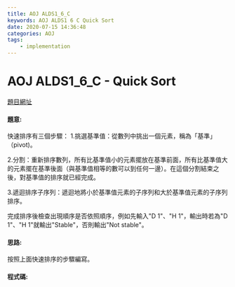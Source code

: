 ```yaml
---
title: AOJ ALDS1_6_C
keywords: AOJ ALDS1 6 C Quick Sort
date: 2020-07-15 14:36:48
categories: AOJ
tags:
    - implementation
---
```

# AOJ ALDS1_6_C - Quick Sort
[題目網址](https://onlinejudge.u-aizu.ac.jp/courses/lesson/1/ALDS1/all/ALDS1_6_C)

#### 題意:
快速排序有三個步驟：
1.挑選基準值：從數列中挑出一個元素，稱為「基準」（pivot)。

2.分割：重新排序數列，所有比基準值小的元素擺放在基準前面，所有比基準值大的元素擺在基準後面（與基準值相等的數可以到任何一邊）。在這個分割結束之後，對基準值的排序就已經完成。

3.遞迴排序子序列：遞迴地將小於基準值元素的子序列和大於基準值元素的子序列排序。

完成排序後檢查出現順序是否依照順序，例如先輸入"D 1"、"H 1"，輸出時若為"D 1"、"H 1"就輸出"Stable"，否則輸出"Not stable"。

<!-- more -->
#### 思路:
按照上面快速排序的步驟編寫。

#### 程式碼:
<script src="https://gist.github.com/Daviswww/b1de01e5346182490fa59fec396ecd2c.js"></script>